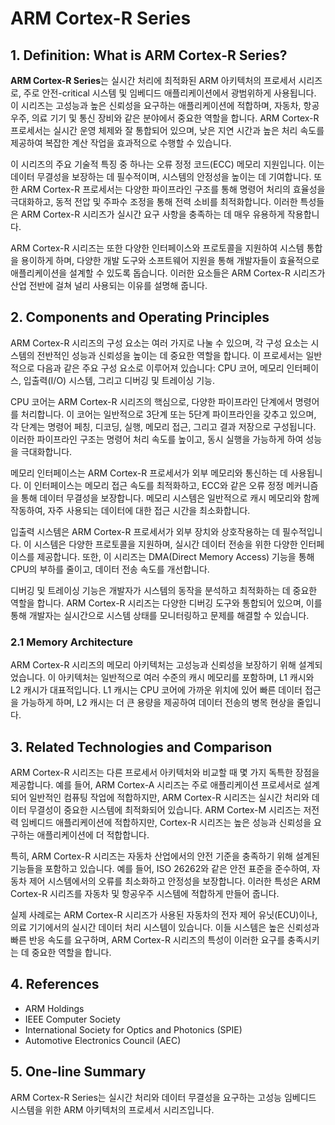 # ARM Cortex-R Series

## 1. Definition: What is **ARM Cortex-R Series**?
**ARM Cortex-R Series**는 실시간 처리에 최적화된 ARM 아키텍처의 프로세서 시리즈로, 주로 안전-critical 시스템 및 임베디드 애플리케이션에서 광범위하게 사용됩니다. 이 시리즈는 고성능과 높은 신뢰성을 요구하는 애플리케이션에 적합하며, 자동차, 항공우주, 의료 기기 및 통신 장비와 같은 분야에서 중요한 역할을 합니다. ARM Cortex-R 프로세서는 실시간 운영 체제와 잘 통합되어 있으며, 낮은 지연 시간과 높은 처리 속도를 제공하여 복잡한 계산 작업을 효과적으로 수행할 수 있습니다.

이 시리즈의 주요 기술적 특징 중 하나는 오류 정정 코드(ECC) 메모리 지원입니다. 이는 데이터 무결성을 보장하는 데 필수적이며, 시스템의 안정성을 높이는 데 기여합니다. 또한 ARM Cortex-R 프로세서는 다양한 파이프라인 구조를 통해 명령어 처리의 효율성을 극대화하고, 동적 전압 및 주파수 조정을 통해 전력 소비를 최적화합니다. 이러한 특성들은 ARM Cortex-R 시리즈가 실시간 요구 사항을 충족하는 데 매우 유용하게 작용합니다.

ARM Cortex-R 시리즈는 또한 다양한 인터페이스와 프로토콜을 지원하여 시스템 통합을 용이하게 하며, 다양한 개발 도구와 소프트웨어 지원을 통해 개발자들이 효율적으로 애플리케이션을 설계할 수 있도록 돕습니다. 이러한 요소들은 ARM Cortex-R 시리즈가 산업 전반에 걸쳐 널리 사용되는 이유를 설명해 줍니다.

## 2. Components and Operating Principles
ARM Cortex-R 시리즈의 구성 요소는 여러 가지로 나눌 수 있으며, 각 구성 요소는 시스템의 전반적인 성능과 신뢰성을 높이는 데 중요한 역할을 합니다. 이 프로세서는 일반적으로 다음과 같은 주요 구성 요소로 이루어져 있습니다: CPU 코어, 메모리 인터페이스, 입출력(I/O) 시스템, 그리고 디버깅 및 트레이싱 기능.

CPU 코어는 ARM Cortex-R 시리즈의 핵심으로, 다양한 파이프라인 단계에서 명령어를 처리합니다. 이 코어는 일반적으로 3단계 또는 5단계 파이프라인을 갖추고 있으며, 각 단계는 명령어 페칭, 디코딩, 실행, 메모리 접근, 그리고 결과 저장으로 구성됩니다. 이러한 파이프라인 구조는 명령어 처리 속도를 높이고, 동시 실행을 가능하게 하여 성능을 극대화합니다.

메모리 인터페이스는 ARM Cortex-R 프로세서가 외부 메모리와 통신하는 데 사용됩니다. 이 인터페이스는 메모리 접근 속도를 최적화하고, ECC와 같은 오류 정정 메커니즘을 통해 데이터 무결성을 보장합니다. 메모리 시스템은 일반적으로 캐시 메모리와 함께 작동하여, 자주 사용되는 데이터에 대한 접근 시간을 최소화합니다.

입출력 시스템은 ARM Cortex-R 프로세서가 외부 장치와 상호작용하는 데 필수적입니다. 이 시스템은 다양한 프로토콜을 지원하며, 실시간 데이터 전송을 위한 다양한 인터페이스를 제공합니다. 또한, 이 시리즈는 DMA(Direct Memory Access) 기능을 통해 CPU의 부하를 줄이고, 데이터 전송 속도를 개선합니다.

디버깅 및 트레이싱 기능은 개발자가 시스템의 동작을 분석하고 최적화하는 데 중요한 역할을 합니다. ARM Cortex-R 시리즈는 다양한 디버깅 도구와 통합되어 있으며, 이를 통해 개발자는 실시간으로 시스템 상태를 모니터링하고 문제를 해결할 수 있습니다.

### 2.1 Memory Architecture
ARM Cortex-R 시리즈의 메모리 아키텍처는 고성능과 신뢰성을 보장하기 위해 설계되었습니다. 이 아키텍처는 일반적으로 여러 수준의 캐시 메모리를 포함하며, L1 캐시와 L2 캐시가 대표적입니다. L1 캐시는 CPU 코어에 가까운 위치에 있어 빠른 데이터 접근을 가능하게 하며, L2 캐시는 더 큰 용량을 제공하여 데이터 전송의 병목 현상을 줄입니다.

## 3. Related Technologies and Comparison
ARM Cortex-R 시리즈는 다른 프로세서 아키텍처와 비교할 때 몇 가지 독특한 장점을 제공합니다. 예를 들어, ARM Cortex-A 시리즈는 주로 애플리케이션 프로세서로 설계되어 일반적인 컴퓨팅 작업에 적합하지만, ARM Cortex-R 시리즈는 실시간 처리와 데이터 무결성이 중요한 시스템에 최적화되어 있습니다. ARM Cortex-M 시리즈는 저전력 임베디드 애플리케이션에 적합하지만, Cortex-R 시리즈는 높은 성능과 신뢰성을 요구하는 애플리케이션에 더 적합합니다.

특히, ARM Cortex-R 시리즈는 자동차 산업에서의 안전 기준을 충족하기 위해 설계된 기능들을 포함하고 있습니다. 예를 들어, ISO 26262와 같은 안전 표준을 준수하여, 자동차 제어 시스템에서의 오류를 최소화하고 안정성을 보장합니다. 이러한 특성은 ARM Cortex-R 시리즈를 자동차 및 항공우주 시스템에 적합하게 만들어 줍니다.

실제 사례로는 ARM Cortex-R 시리즈가 사용된 자동차의 전자 제어 유닛(ECU)이나, 의료 기기에서의 실시간 데이터 처리 시스템이 있습니다. 이들 시스템은 높은 신뢰성과 빠른 반응 속도를 요구하며, ARM Cortex-R 시리즈의 특성이 이러한 요구를 충족시키는 데 중요한 역할을 합니다.

## 4. References
- ARM Holdings
- IEEE Computer Society
- International Society for Optics and Photonics (SPIE)
- Automotive Electronics Council (AEC)

## 5. One-line Summary
ARM Cortex-R Series는 실시간 처리와 데이터 무결성을 요구하는 고성능 임베디드 시스템을 위한 ARM 아키텍처의 프로세서 시리즈입니다.